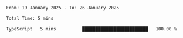 <!--START_SECTION:waka-->

```txt
From: 19 January 2025 - To: 26 January 2025

Total Time: 5 mins

TypeScript   5 mins          █████████████████████████   100.00 %
```

<!--END_SECTION:waka-->